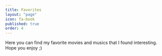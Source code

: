 ```yaml
---
title: Favorites
layout: "page"
icon: fa-book
published: true
order: 4
---
```


Here you can find my favorite movies and musics that I found interesting. Hope you enjoy ;)
